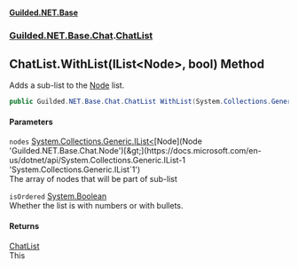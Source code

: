 
#### [Guilded.NET.Base](index 'index')
### [Guilded.NET.Base.Chat](index#Guilded_NET_Base_Chat 'Guilded.NET.Base.Chat').[ChatList](ChatList 'Guilded.NET.Base.Chat.ChatList')
## ChatList.WithList(IList&lt;Node&gt;, bool) Method
Adds a sub-list to the [Node](Node 'Guilded.NET.Base.Chat.Node') list.  
```csharp
public Guilded.NET.Base.Chat.ChatList WithList(System.Collections.Generic.IList<Guilded.NET.Base.Chat.Node> nodes, bool isOrdered);
```

#### Parameters
<a name='Guilded_NET_Base_Chat_ChatList_WithList(System_Collections_Generic_IList_Guilded_NET_Base_Chat_Node__bool)_nodes'></a>
`nodes` [System.Collections.Generic.IList&lt;](https://docs.microsoft.com/en-us/dotnet/api/System.Collections.Generic.IList-1 'System.Collections.Generic.IList`1')[Node](Node 'Guilded.NET.Base.Chat.Node')[&gt;](https://docs.microsoft.com/en-us/dotnet/api/System.Collections.Generic.IList-1 'System.Collections.Generic.IList`1')  
The array of nodes that will be part of sub-list
  
<a name='Guilded_NET_Base_Chat_ChatList_WithList(System_Collections_Generic_IList_Guilded_NET_Base_Chat_Node__bool)_isOrdered'></a>
`isOrdered` [System.Boolean](https://docs.microsoft.com/en-us/dotnet/api/System.Boolean 'System.Boolean')  
Whether the list is with numbers or with bullets. 
  

#### Returns
[ChatList](ChatList 'Guilded.NET.Base.Chat.ChatList')  
This
